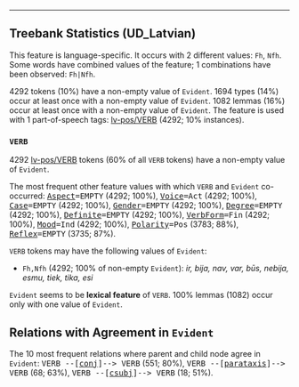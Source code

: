 

--------------------------------------------------------------------------------

## Treebank Statistics (UD_Latvian)

This feature is language-specific.
It occurs with 2 different values: `Fh`, `Nfh`.
Some words have combined values of the feature; 1 combinations have been observed: `Fh|Nfh`.

4292 tokens (10%) have a non-empty value of `Evident`.
1694 types (14%) occur at least once with a non-empty value of `Evident`.
1082 lemmas (16%) occur at least once with a non-empty value of `Evident`.
The feature is used with 1 part-of-speech tags: [lv-pos/VERB]() (4292; 10% instances).

### `VERB`

4292 [lv-pos/VERB]() tokens (60% of all `VERB` tokens) have a non-empty value of `Evident`.

The most frequent other feature values with which `VERB` and `Evident` co-occurred: <tt><a href="Aspect.html">Aspect</a>=EMPTY</tt> (4292; 100%), <tt><a href="Voice.html">Voice</a>=Act</tt> (4292; 100%), <tt><a href="Case.html">Case</a>=EMPTY</tt> (4292; 100%), <tt><a href="Gender.html">Gender</a>=EMPTY</tt> (4292; 100%), <tt><a href="Degree.html">Degree</a>=EMPTY</tt> (4292; 100%), <tt><a href="Definite.html">Definite</a>=EMPTY</tt> (4292; 100%), <tt><a href="VerbForm.html">VerbForm</a>=Fin</tt> (4292; 100%), <tt><a href="Mood.html">Mood</a>=Ind</tt> (4292; 100%), <tt><a href="Polarity.html">Polarity</a>=Pos</tt> (3783; 88%), <tt><a href="Reflex.html">Reflex</a>=EMPTY</tt> (3735; 87%).

`VERB` tokens may have the following values of `Evident`:

* `Fh,Nfh` (4292; 100% of non-empty `Evident`): <em>ir, bija, nav, var, būs, nebija, esmu, tiek, tika, esi</em>

`Evident` seems to be **lexical feature** of `VERB`. 100% lemmas (1082) occur only with one value of `Evident`.

## Relations with Agreement in `Evident`

The 10 most frequent relations where parent and child node agree in `Evident`:
<tt>VERB --[<a href="../dep/conj.html">conj</a>]--> VERB</tt> (551; 80%),
<tt>VERB --[<a href="../dep/parataxis.html">parataxis</a>]--> VERB</tt> (68; 63%),
<tt>VERB --[<a href="../dep/csubj.html">csubj</a>]--> VERB</tt> (18; 51%).

